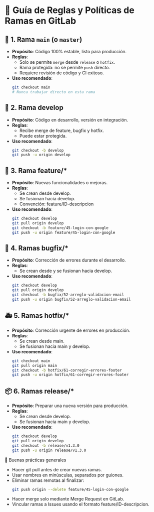 # 📘 Guía de Reglas y Políticas de Ramas en GitLab

## 🔐 1. Rama `main` (o `master`)

- **Propósito**: Código 100% estable, listo para producción.
- **Reglas**:
  - Solo se permite `merge` desde `release` o `hotfix`.
  - Rama protegida: no se permite `push` directo.
  - Requiere revisión de código y CI exitoso.
- **Uso recomendado**:
  ```bash
  git checkout main
  # Nunca trabajar directo en esta rama


## 🧪 2. Rama develop

- **Propósito**: Código en desarrollo, versión en integración.
- **Reglas**:
  - Recibe merge de feature, bugfix y hotfix.
  - Puede estar protegida.
- **Uso recomendado**:
  ```bash
  git checkout -b develop
  git push -u origin develop


## 🌟 3. Rama feature/*

- **Propósito**: Nuevas funcionalidades o mejoras.
- **Reglas**:
  - Se crean desde develop.
  - Se fusionan hacia develop.
  - Convención: feature/ID-descripcion
- **Uso recomendado**:
  ```bash
  git checkout develop
  git pull origin develop
  git checkout -b feature/45-login-con-google
  git push -u origin feature/45-login-con-google


## 🐞 4. Ramas bugfix/*

- **Propósito**: Corrección de errores durante el desarrollo.
- **Reglas**:
  - Se crean desde y se fusionan hacia develop.
- **Uso recomendado**:
  ```bash
  git checkout develop
  git pull origin develop
  git checkout -b bugfix/52-arreglo-validacion-email
  git push -u origin bugfix/52-arreglo-validacion-email


## 🚑 5. Ramas hotfix/*

- **Propósito**: Corrección urgente de errores en producción.
- **Reglas**:
  - Se crean desde main.
  - Se fusionan hacia main y develop.
- **Uso recomendado**:
  ```bash
  git checkout main
  git pull origin main
  git checkout -b hotfix/61-corregir-errores-footer
  git push -u origin hotfix/61-corregir-errores-footer


## 📦 6. Ramas release/*

- **Propósito**: Preparar una nueva versión para producción.
- **Reglas**:
  - Se crean desde develop.
  - Se fusionan hacia main y develop.
- **Uso recomendado**:
  ```bash
  git checkout develop
  git pull origin develop
  git checkout -b release/v1.3.0
  git push -u origin release/v1.3.0


🏁 Buenas prácticas generales

- Hacer git pull antes de crear nuevas ramas.
- Usar nombres en minúsculas, separados por guiones.
- Eliminar ramas remotas al finalizar:
  ```bash
  git push origin --delete feature/45-login-con-google
- Hacer merge solo mediante Merge Request en GitLab.
- Vincular ramas a Issues usando el formato feature/ID-descripcion.

